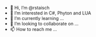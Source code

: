 - 👋 Hi, I’m @rstaisch
- 👀 I’m interested in C#, Phyton and LUA
- 🌱 I’m currently learning ...
- 💞️ I’m looking to collaborate on ...
- 📫 How to reach me ...

<!---
rstaisch/rstaisch is a ✨ special ✨ repository because its `README.md` (this file) appears on your GitHub profile.
You can click the Preview link to take a look at your changes.
--->
